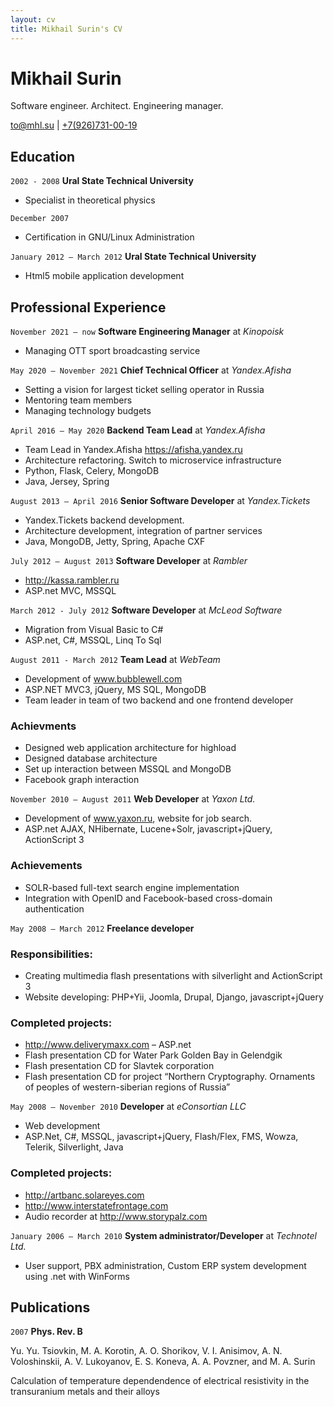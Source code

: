 ```yaml
---
layout: cv
title: Mikhail Surin's CV
---
```

# Mikhail Surin
Software engineer. Architect. Engineering manager.

<div id="webaddress">
<a href="mailto:to@mhl.su">to@mhl.su</a>
| <a href="http://mhl.su">+7(926)731-00-19</a>
</div>


## Education

`2002 - 2008`
__Ural State Technical University__

- Specialist in theoretical physics

`December 2007`

- Certification in GNU/Linux Administration


`January 2012 — March 2012`
__Ural State Technical University__

- Html5 mobile application development


## Professional Experience
`November 2021 — now` __Software Engineering Manager__ at *Kinopoisk*

- Managing OTT sport broadcasting service


`May 2020 — November 2021` __Chief Technical Officer__ at *Yandex.Afisha*

- Setting a vision for largest ticket selling operator in Russia
- Mentoring team members
- Managing technology budgets


`April 2016 — May 2020` __Backend Team Lead__ at *Yandex.Afisha*

- Team Lead in Yandex.Afisha https://afisha.yandex.ru
- Architecture refactoring. Switch to microservice infrastructure
- Python, Flask, Celery, MongoDB
- Java, Jersey, Spring


`August 2013 — April 2016` __Senior Software Developer__ at *Yandex.Tickets*

- Yandex.Tickets backend development.
- Architecture development, integration of partner services
- Java, MongoDB, Jetty, Spring, Apache CXF


`July 2012 — August 2013` __Software Developer__ at *Rambler*

- http://kassa.rambler.ru
- ASP.net MVC, MSSQL


`March 2012 - July 2012` __Software Developer__ at *McLeod Software*

- Migration from Visual Basic to C#
- ASP.net, C#, MSSQL, Linq To Sql


`August 2011 - March 2012` __Team Lead__ at *WebTeam*

- Development of www.bubblewell.com
- ASP.NET MVC3, jQuery, MS SQL, MongoDB
- Team leader in team of two backend and one frontend developer

### Achievments
 - Designed web application architecture for highload
 - Designed database architecture
 - Set up interaction between MSSQL and MongoDB
 - Facebook graph interaction

`November 2010 — August 2011` __Web Developer__ at *Yaxon Ltd.*

- Development of www.yaxon.ru, website for job search.
- ASP.net AJAX, NHibernate, Lucene+Solr, javascript+jQuery, ActionScript 3

### Achievements
  - SOLR-based full-text search engine implementation
  - Integration with OpenID and Facebook-based cross-domain authentication


`May 2008 — March 2012` __Freelance developer__

### Responsibilities:
  - Creating multimedia flash presentations with silverlight and ActionScript 3
  - Website developing: PHP+Yii, Joomla, Drupal, Django, javascript+jQuery

### Completed projects:
 - http://www.deliverymaxx.com – ASP.net
 - Flash presentation CD for Water Park Golden Bay in Gelendgik
 - Flash presentation CD for Slavtek corporation
 - Flash presentation CD for project “Northern Cryptography. Ornaments of peoples
of western-siberian regions of Russia”

`May 2008 — November 2010` __Developer__ at *eConsortian LLC*

- Web development
- ASP.Net, C#, MSSQL, javascript+jQuery, Flash/Flex, FMS, Wowza, Telerik, Silverlight, Java

### Completed projects:
 - http://artbanc.solareyes.com
 - http://www.interstatefrontage.com
 - Audio recorder at http://www.storypalz.com

`January 2006 — March 2010` __System administrator/Developer__ at *Technotel Ltd.*

- User support, PBX administration, Custom ERP system development using .net with WinForms

## Publications

`2007`
__Phys. Rev. B__

Yu. Yu. Tsiovkin, M. A. Korotin, A. O. Shorikov, V. I. Anisimov, A. N. Voloshinskii, A. V. Lukoyanov, E. S. Koneva, A. A. Povzner, and M. A. Surin

Calculation of temperature dependendence of electrical resistivity in the transuranium metals and their alloys

<!-- ### Footer

Last updated: February 2022 -->


